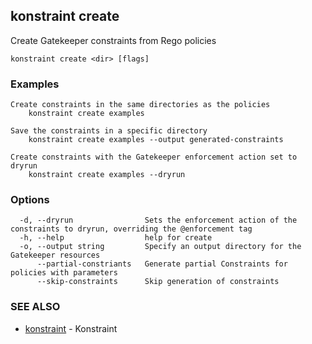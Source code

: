 ## konstraint create

Create Gatekeeper constraints from Rego policies

```
konstraint create <dir> [flags]
```

### Examples

```
Create constraints in the same directories as the policies
	konstraint create examples

Save the constraints in a specific directory
	konstraint create examples --output generated-constraints

Create constraints with the Gatekeeper enforcement action set to dryrun
	konstraint create examples --dryrun
```

### Options

```
  -d, --dryrun                Sets the enforcement action of the constraints to dryrun, overriding the @enforcement tag
  -h, --help                  help for create
  -o, --output string         Specify an output directory for the Gatekeeper resources
      --partial-constriants   Generate partial Constraints for policies with parameters
      --skip-constraints      Skip generation of constraints
```

### SEE ALSO

* [konstraint](konstraint.md)	 - Konstraint

